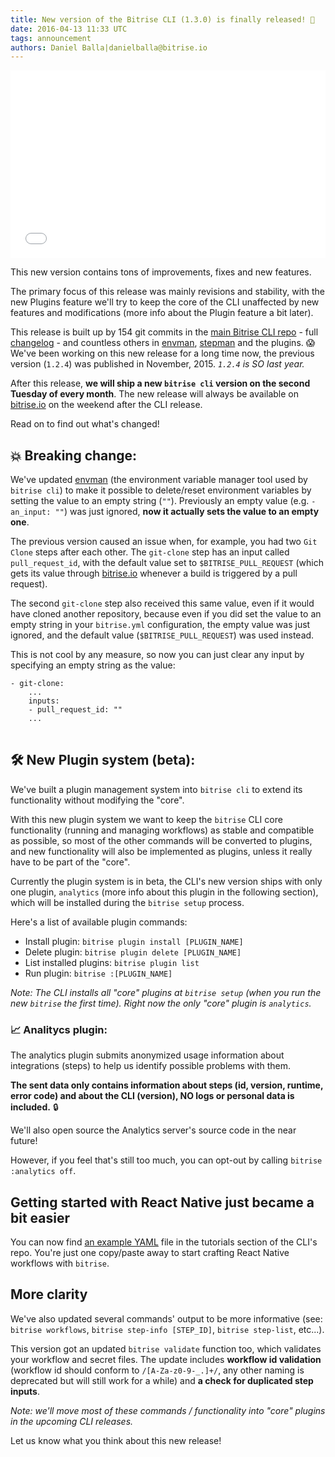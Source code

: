 ```yaml
---
title: New version of the Bitrise CLI (1.3.0) is finally released! 🎉
date: 2016-04-13 11:33 UTC
tags: announcement
authors: Daniel Balla|danielballa@bitrise.io
---
```


<iframe src="//giphy.com/embed/9tx0gy37p7oXu?hideSocial=true" width="100%" height="300" frameborder="0" class="giphy-embed" allowfullscreen=""></iframe>

This new version contains tons of improvements, fixes and new features.

The primary focus of this release was mainly revisions and stability,
with the new Plugins feature we'll try to keep the core of the CLI unaffected by
new features and modifications (more info about the Plugin feature a bit later).

This release is built up by 154 git commits in the [main Bitrise CLI repo](https://github.com/bitrise-io/bitrise) - full [changelog](https://github.com/bitrise-io/bitrise/blob/master/CHANGELOG.md#130-2016-apr-12) -
and countless others in [envman](https://github.com/bitrise-io/envman), [stepman](https://github.com/bitrise-io/stepman)
and the plugins. 😱  We've been working on this new release for a long time now, the previous version (`1.2.4`) was published in November, 2015.
*`1.2.4` is SO last year.*

After this release, **we will ship a new `bitrise cli` version on the second Tuesday of every month**.
The new release will always be available on [bitrise.io](https://www.bitrise.io) on the weekend after the CLI release.

Read on to find out what's changed!

## 💥 Breaking change:

We've updated [envman](https://github.com/bitrise-io/envman/releases/tag/1.1.0) (the environment variable manager tool
used by `bitrise cli`) to make it possible to delete/reset environment variables by setting the value to an empty string (`""`).
Previously an empty value (e.g. `- an_input: ""`) was just ignored, **now it actually sets the value to an empty one**.

The previous version caused an issue when, for example, you had two `Git Clone` steps after each other.
The `git-clone` step has an input called `pull_request_id`,
with the default value set to `$BITRISE_PULL_REQUEST` (which gets its value through [bitrise.io](https://www.bitrise.io) whenever
a build is triggered by a pull request).

The second `git-clone` step also received this same value, even if it would have cloned another repository,
because even if you did set the value to an empty string in your `bitrise.yml` configuration, the empty
value was just ignored, and the default value (`$BITRISE_PULL_REQUEST`) was used instead.

This is not cool by any measure, so now you can just clear any input by specifying an empty string as the value:

<pre><code>- git-clone:
    ...
    inputs:
    - pull_request_id: ""
    ...
</code>
</pre>


## 🛠 New Plugin system (beta):

We've built a plugin management system into `bitrise cli` to extend its functionality without modifying the "core".

With this new plugin system we want to keep the `bitrise` CLI core functionality (running and managing workflows)
as stable and compatible as possible, so most of the other commands will be converted to plugins,
and new functionality will also be implemented as plugins, unless it really have to be part of the "core".

Currently the plugin system is in beta,
the CLI's new version ships with only one plugin, `analytics` (more info about this plugin in the following section),
which will be installed during the `bitrise setup` process.

Here's a list of available plugin commands:

- Install plugin: `bitrise plugin install [PLUGIN_NAME]`
- Delete plugin: `bitrise plugin delete [PLUGIN_NAME]`
- List installed plugins: `bitrise plugin list`
- Run plugin: `bitrise :[PLUGIN_NAME]`

*Note: The CLI installs all "core" plugins at `bitrise setup` (when you run the new `bitrise` the first time).
Right now the only "core" plugin is `analytics`.*


### 📈 Analitycs plugin:

The analytics plugin submits anonymized usage information about integrations (steps) to help us identify possible problems with them.

**The sent data only contains information about steps (id, version, runtime, error code) and about the CLI (version),
NO logs or personal data is included.** 🔒

We'll also open source the Analytics server's source code in the near future!

However, if you feel that's still too much, you can opt-out by calling `bitrise :analytics off`.

## Getting started with React Native just became a bit easier

You can now find [an example YAML](https://github.com/bitrise-io/bitrise/blob/master/_examples/tutorials/react-native/bitrise.yml) file in the tutorials section of the CLI's repo. You're just one copy/paste away to start crafting React Native workflows with `bitrise`.

## More clarity

We've also updated several commands' output to be more
informative (see: `bitrise workflows`, `bitrise step-info [STEP_ID]`, `bitrise step-list`, etc...).

This version got an updated `bitrise validate` function too, which validates your workflow and secret files.
The update includes **workflow id validation** (workflow id should conform to `/[A-Za-z0-9-_.]+/`, any other naming
is deprecated but will still work for a while) and **a check for duplicated step inputs**.

*Note: we'll move most of these commands / functionality into "core" plugins in the upcoming CLI releases.*

Let us know what you think about this new release!
